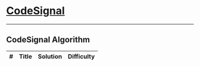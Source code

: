# [CodeSignal](https://app.codesignal.com/arcade)

---

## CodeSignal Algorithm

| #   | Title | Solution | Difficulty |
| --- | ----- | -------- | ---------- |
